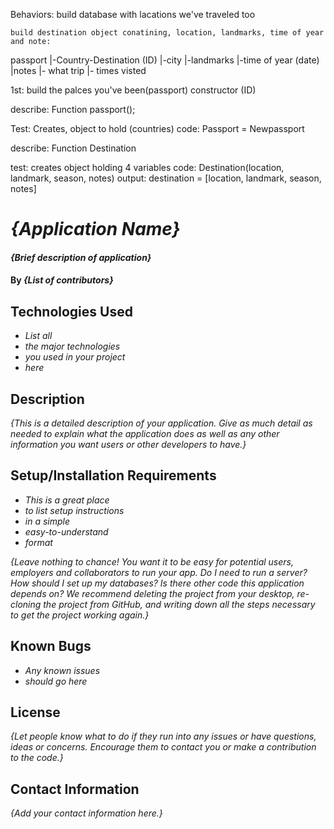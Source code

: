 Behaviors:
    build database with lacations we've traveled too

    build destination object conatining, location, landmarks, time of year and note:

  passport
    |-Country-Destination (ID)
      |-city
      |-landmarks
      |-time of year (date)
      |notes
      |- what trip
        |- times visted 

1st: build the palces you've been(passport) constructor (ID)

describe: Function passport();

Test: Creates, object to hold (countries)
code: Passport = Newpassport

describe: Function Destination

test: creates object holding 4 variables
code: Destination(location, landmark, season, notes)
output: destination = [location, landmark, season, notes]




# _{Application Name}_

#### _{Brief description of application}_

#### By _**{List of contributors}**_

## Technologies Used

* _List all_
* _the major technologies_
* _you used in your project_
* _here_

## Description

_{This is a detailed description of your application. Give as much detail as needed to explain what the application does as well as any other information you want users or other developers to have.}_

## Setup/Installation Requirements

* _This is a great place_
* _to list setup instructions_
* _in a simple_
* _easy-to-understand_
* _format_

_{Leave nothing to chance! You want it to be easy for potential users, employers and collaborators to run your app. Do I need to run a server? How should I set up my databases? Is there other code this application depends on? We recommend deleting the project from your desktop, re-cloning the project from GitHub, and writing down all the steps necessary to get the project working again.}_

## Known Bugs

* _Any known issues_
* _should go here_

## License

_{Let people know what to do if they run into any issues or have questions, ideas or concerns.  Encourage them to contact you or make a contribution to the code.}_

## Contact Information

_{Add your contact information here.}_